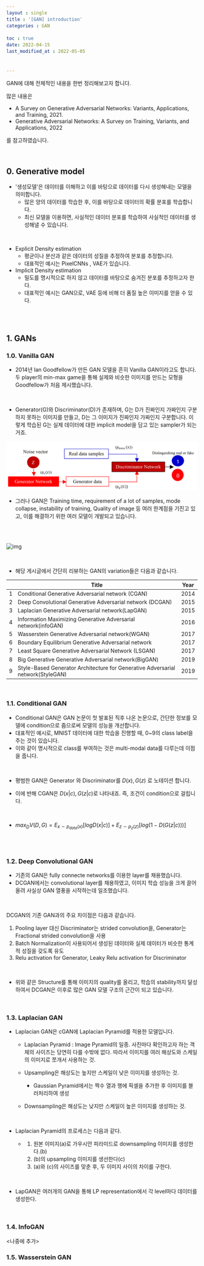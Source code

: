 ```yaml
---
layout : single
title : '[GAN] introduction'
categories : GAN

toc : true
date: 2022-04-15
last_modified_at : 2022-05-05


---
```




GAN에 대해 전체적인 내용을 한번 정리해보고자 합니다.



많은 내용은 



- A Survey on Generative Adversarial Networks: Variants, Applications, and Training, 2021. 
- Generative Adversarial Networks: A Survey on Training, Variants, and Applications, 2022

를 참고하였습니다.



<br>



## 0. Generative model

- '생성모델'은 데이터를 이해하고 이를 바탕으로 데이터를 다시 생성해내는 모델을 의미합니다.
  -  많은 양의 데이터를 학습한 후, 이를 바탕으로 데이터의 확률 분포를 학습합니다. 
  - 최신 모델을 이용하면, 사실적인 데이터 분포를 학습하여 사실적인 데이터를 생성해낼 수 있습니다.

<br>



- Explicit Density estimation
  - 평균이나 분산과 같은 데이터의 성질을 추정하여 분포를 추정합니다. 
  - 대표적인 예시는 PixelCNNs , VAE가 있습니다. 
- Implicit Density estimation
  - 밀도를 명시적으로 하지 않고 데이터를 바탕으로 숨겨진 분포를 추정하고자 한다.
  - 대표적인 예시는 GAN으로, VAE 등에 비해 더 품질 높은 이미지를 얻을 수 있다.





<br>

<Br>



## 1. GANs



### 1.0. Vanilla GAN

- 2014년 Ian Goodfellow가 만든 GAN 모델을 흔히 Vanilla GAN이라고도 합니다. 두 player의 min-max game을 통해 실제와 비슷한 이미지를 만드는 모형을 Goodfellow가 처음 제시했습니다.

<br>

- Generator(G)와 Discriminator(D)가 존재하며, G는 D가 진짜인지 가짜인지 구분하지 못하는 이미지를 만들고, D는 그 이미지가 진짜인지 가짜인지 구분합니다. 이렇게 학습된 G는 실제 데이터에 대한 implicit model을 담고 있는 sampler가 되는거죠.



![image-20220820225831735](https://raw.githubusercontent.com/whatsdata/assets/main/img/2022-08/image-20220820225831735.png)



- 그러나 GAN은  Training time, requirement of a lot of samples, mode collapse, instability of training, Quality of image 등 여러 한계점을 기진고 있고, 이를 해결하기 위한 여러 모델이 개발되고 있습니다.

<br>

<br>

![img](https://blog.kakaocdn.net/dn/sNghV/btrror6EfDH/U0FKE9JJPIii8jlbAKqNB1/img.png)

<br>

- 해당 게시글에서 간단히 리뷰하는 GAN의 variation들은 다음과 같습니다. 

|      | Title                                                        | Year |
| ---- | ------------------------------------------------------------ | ---- |
| 1    | Conditional Generative Adversarial network (CGAN)            | 2014 |
| 2    | Deep Convolutional Generative Adversarial network (DCGAN)    | 2015 |
| 3    | Laplacian Generative Adversarial network(LapGAN)             | 2015 |
| 4    | Information Maximizing Generative Adversarial network(infoGAN) | 2016 |
| 5    | Wasserstein Generative Adversarial network(WGAN)             | 2017 |
| 6    | Boundary Equilibrium Generative Adversarial network          | 2017 |
| 7    | Least Square Generative Adversarial Network (LSGAN)          | 2017 |
| 8    | Big Generative Generative Adversarial network(BigGAN)        | 2019 |
| 9    | Style-Based Generator Architecture for Generative Adversarial network(StyleGAN) | 2019 |

<br>

### 1.1. Conditional GAN



- Conditional GAN은 GAN 논문이 첫 발표된 직후 나온 논문으로, 간단한 정보를 모델에 condition으로 줌으로써 모델의 성능을 개선합니다. 
- 대표적인 예시로, MNIST 데이터에 대한 학습을 진행할 때, 0~9의 class label을 주는 것이 있습니다.
- 이와 같이 명시적으로 class를 부여하는 것은 multi-modal data를 다루는데 이점을 줍니다.



<br>

- 평범한 GAN은 Generator 와 Discriminator를 $D(x) , G(z)$ 로 노테이션 합니다. 

- 이에 반해 CGAN은 $D(x|c) , G(z|c)$로 나타내죠. 즉, 조건이 condition으로 걸립니다. 

  

<br>

- $max_D V(D,G) = E_{x \sim p_{data}(x)} [log D(x|c)]  + E_{z \sim p_z (z) } [log(1-D(G(z|c)))]$

<Br>

<br>



### 1.2. Deep Convolutional GAN



- 기존의 GAN은 fully connecte networks를 이용한 layer를 채용했습니다.
- DCGAN에서는 convolutional layer를 채용하였고, 이미지 학습 성능을 크게 끌어올려 사실상 GAN 열풍을 시작하는데 일조했습니다. 

<br>

DCGAN의 기존 GAN과의 주요 차이점은 다음과 같습니다.



1. Pooling layer 대신 Discriminator는 strided convolution을, Generator는 Fractional strided convolution을 사용
2. Batch Normalization이 사용되어서 생성된 데이터와 실제 데이터가 비슷한 통계적 성질을 갖도록 유도
3. Relu activation for Generator, Leaky Relu activation for Discriminator

<br>

- 위와 같은 Structure를 통해 이미지의 quality를 올리고, 학습의 stability까지 달성하여서 DCGAN은 이후로 많은 GAN 모델 구조의 근간이 되고 있습니다. 





<br>

### 1.3. Laplacian GAN



- Laplacian GAN은 cGAN에 Laplacian Pyramid를 적용한 모델입니다. 

  - Laplacian Pyramid : Image Pyramid의 일종. 사진마다 확인하고자 하는 객체의 사이즈는 당연히 다를 수밖에 없다. 따라서 이미지를 여러 해상도와 스케일의 이미지로 쪼개서 사용하는 것.

  - Upsampling은 해상도는 높지만 스케일이 낮은 이미지를 생성하는 것.

    - Gaussian Pyramid에서는 짝수 열과 행에 픽셀을 추가한 후 이미지를 블러처리하여 생성

  - Downsampling은 해상도는 낮지만 스케일이 높은 이미지를 생성하는 것.

    <br>

- Laplacian Pyramid의 프로세스는 다음과 같다.
  - 1. 원본 이미지(a)로 가우시안 피라미드로 downsampling 이미지를 생성한다.(b)
    2. (b)의 upsampling 이미지를 생선한다(c)
    3. (a)와 (c)의 사이즈를 맞춘 후, 두 이미지 사이의 차이를 구한다.

<br>

- LapGAN은 여러개의 GAN을 통해 LP representation에서 각 level마다 데이터를 생성한다. 





<br>

### 1.4. InfoGAN



<나중에 추가>



### 1.5. Wasserstein GAN











































